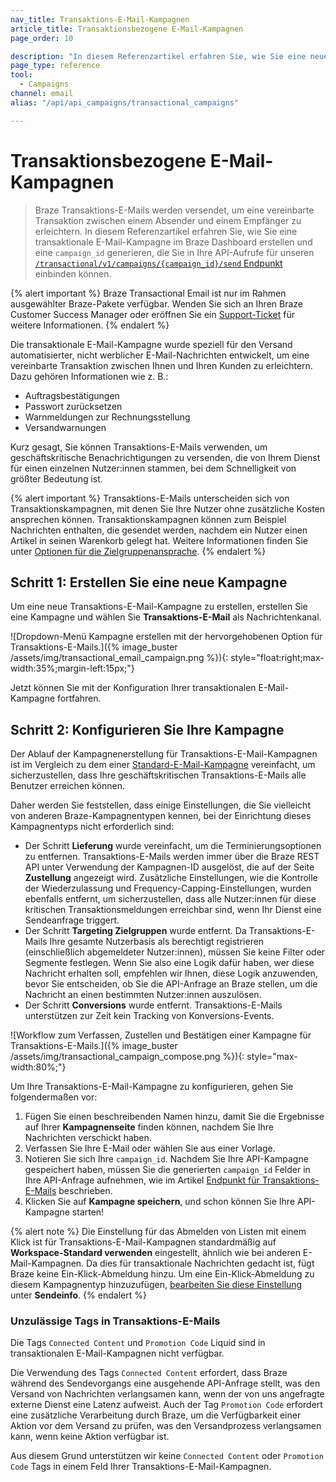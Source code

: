 ```yaml
---
nav_title: Transaktions-E-Mail-Kampagnen
article_title: Transaktionsbezogene E-Mail-Kampagnen
page_order: 10

description: "In diesem Referenzartikel erfahren Sie, wie Sie eine neue Kampagne für Transaktions-E-Mails von Braze erstellen und konfigurieren."
page_type: reference
tool:
  - Campaigns
channel: email
alias: "/api/api_campaigns/transactional_campaigns"

---
```


# Transaktionsbezogene E-Mail-Kampagnen

> Braze Transaktions-E-Mails werden versendet, um eine vereinbarte Transaktion zwischen einem Absender und einem Empfänger zu erleichtern. In diesem Referenzartikel erfahren Sie, wie Sie eine transaktionale E-Mail-Kampagne im Braze Dashboard erstellen und eine `campaign_id` generieren, die Sie in Ihre API-Aufrufe für unseren [`/transactional/v1/campaigns/{campaign_id}/send` Endpunkt]({{site.baseurl}}/api/endpoints/messaging/send_messages/post_send_transactional_message) einbinden können.

{% alert important %}
Braze Transactional Email ist nur im Rahmen ausgewählter Braze-Pakete verfügbar. Wenden Sie sich an Ihren Braze Customer Success Manager oder eröffnen Sie ein [Support-Ticket]({{site.baseurl}}/braze_support/) für weitere Informationen.
{% endalert %}

Die transaktionale E-Mail-Kampagne wurde speziell für den Versand automatisierter, nicht werblicher E-Mail-Nachrichten entwickelt, um eine vereinbarte Transaktion zwischen Ihnen und Ihren Kunden zu erleichtern. Dazu gehören Informationen wie z. B.:

- Auftragsbestätigungen
- Passwort zurücksetzen
- Warnmeldungen zur Rechnungsstellung
- Versandwarnungen

Kurz gesagt, Sie können Transaktions-E-Mails verwenden, um geschäftskritische Benachrichtigungen zu versenden, die von Ihrem Dienst für einen einzelnen Nutzer:innen stammen, bei dem Schnelligkeit von größter Bedeutung ist. 

{% alert important %}
Transaktions-E-Mails unterscheiden sich von Transaktionskampagnen, mit denen Sie Ihre Nutzer ohne zusätzliche Kosten ansprechen können. Transaktionskampagnen können zum Beispiel Nachrichten enthalten, die gesendet werden, nachdem ein Nutzer einen Artikel in seinen Warenkorb gelegt hat. Weitere Informationen finden Sie unter [Optionen für die Zielgruppenansprache]({{site.baseurl}}/user_guide/engagement_tools/messaging_fundamentals/targeting_users/).
{% endalert %}

## Schritt 1: Erstellen Sie eine neue Kampagne

Um eine neue Transaktions-E-Mail-Kampagne zu erstellen, erstellen Sie eine Kampagne und wählen Sie **Transaktions-E-Mail** als Nachrichtenkanal.

\![Dropdown-Menü Kampagne erstellen mit der hervorgehobenen Option für Transaktions-E-Mails.]({% image_buster /assets/img/transactional_email_campaign.png %}){: style="float:right;max-width:35%;margin-left:15px;"}

Jetzt können Sie mit der Konfiguration Ihrer transaktionalen E-Mail-Kampagne fortfahren.

## Schritt 2: Konfigurieren Sie Ihre Kampagne

Der Ablauf der Kampagnenerstellung für Transaktions-E-Mail-Kampagnen ist im Vergleich zu dem einer [Standard-E-Mail-Kampagne]({{site.baseurl}}/user_guide/message_building_by_channel/email/html_editor/creating_an_email_campaign/) vereinfacht, um sicherzustellen, dass Ihre geschäftskritischen Transaktions-E-Mails alle Benutzer erreichen können.

Daher werden Sie feststellen, dass einige Einstellungen, die Sie vielleicht von anderen Braze-Kampagnentypen kennen, bei der Einrichtung dieses Kampagnentyps nicht erforderlich sind:

- Der Schritt **Lieferung** wurde vereinfacht, um die Terminierungsoptionen zu entfernen. Transaktions-E-Mails werden immer über die Braze REST API unter Verwendung der Kampagnen-ID ausgelöst, die auf der Seite **Zustellung** angezeigt wird. Zusätzliche Einstellungen, wie die Kontrolle der Wiederzulassung und Frequency-Capping-Einstellungen, wurden ebenfalls entfernt, um sicherzustellen, dass alle Nutzer:innen für diese kritischen Transaktionsmeldungen erreichbar sind, wenn Ihr Dienst eine Sendeanfrage triggert.
- Der Schritt **Targeting Zielgruppen** wurde entfernt. Da Transaktions-E-Mails Ihre gesamte Nutzerbasis als berechtigt registrieren (einschließlich abgemeldeter Nutzer:innen), müssen Sie keine Filter oder Segmente festlegen. Wenn Sie also eine Logik dafür haben, wer diese Nachricht erhalten soll, empfehlen wir Ihnen, diese Logik anzuwenden, bevor Sie entscheiden, ob Sie die API-Anfrage an Braze stellen, um die Nachricht an einen bestimmten Nutzer:innen auszulösen.
- Der Schritt **Conversions** wurde entfernt. Transaktions-E-Mails unterstützen zur Zeit kein Tracking von Konversions-Events.

\![Workflow zum Verfassen, Zustellen und Bestätigen einer Kampagne für Transaktions-E-Mails.]({% image_buster /assets/img/transactional_campaign_compose.png %}){: style="max-width:80%;"}

Um Ihre Transaktions-E-Mail-Kampagne zu konfigurieren, gehen Sie folgendermaßen vor:

1. Fügen Sie einen beschreibenden Namen hinzu, damit Sie die Ergebnisse auf Ihrer **Kampagnenseite** finden können, nachdem Sie Ihre Nachrichten verschickt haben.
2. Verfassen Sie Ihre E-Mail oder wählen Sie aus einer Vorlage.
3. Notieren Sie sich Ihre `campaign_id`. Nachdem Sie Ihre API-Kampagne gespeichert haben, müssen Sie die generierten `campaign_id` Felder in Ihre API-Anfrage aufnehmen, wie im Artikel [Endpunkt für Transaktions-E-Mails]({{site.baseurl}}/api/endpoints/messaging/send_messages/post_send_transactional_message) beschrieben.
4. Klicken Sie auf **Kampagne speichern**, und schon können Sie Ihre API-Kampagne starten!

{% alert note %}
Die Einstellung für das Abmelden von Listen mit einem Klick ist für Transaktions-E-Mail-Kampagnen standardmäßig auf **Workspace-Standard verwenden** eingestellt, ähnlich wie bei anderen E-Mail-Kampagnen. Da dies für transaktionale Nachrichten gedacht ist, fügt Braze keine Ein-Klick-Abmeldung hinzu. Um eine Ein-Klick-Abmeldung zu diesem Kampagnentyp hinzuzufügen, [bearbeiten Sie diese Einstellung]({{site.baseurl}}/user_guide/administrative/app_settings/email_settings/#message-level-one-click-list-unsubscribe) unter **Sendeinfo**.
{% endalert %}

### Unzulässige Tags in Transaktions-E-Mails

Die Tags `Connected Content` und `Promotion Code` Liquid sind in transaktionalen E-Mail-Kampagnen nicht verfügbar.

Die Verwendung des Tags `Connected Content` erfordert, dass Braze während des Sendevorgangs eine ausgehende API-Anfrage stellt, was den Versand von Nachrichten verlangsamen kann, wenn der von uns angefragte externe Dienst eine Latenz aufweist. Auch der Tag `Promotion Code` erfordert eine zusätzliche Verarbeitung durch Braze, um die Verfügbarkeit einer Aktion vor dem Versand zu prüfen, was den Versandprozess verlangsamen kann, wenn keine Aktion verfügbar ist.

Aus diesem Grund unterstützen wir keine `Connected Content` oder `Promotion Code` Tags in einem Feld Ihrer Transaktions-E-Mail-Kampagnen.


